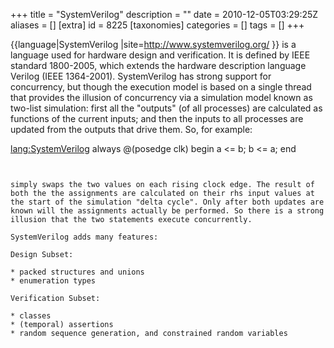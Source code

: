 +++
title = "SystemVerilog"
description = ""
date = 2010-12-05T03:29:25Z
aliases = []
[extra]
id = 8225
[taxonomies]
categories = []
tags = []
+++

{{language|SystemVerilog
|site=http://www.systemverilog.org/
}} is a language used for hardware design and verification. It is defined by IEEE standard 1800-2005, which extends the hardware description language Verilog (IEEE 1364-2001). SystemVerilog has strong support for concurrency, but though the execution model is based on a single thread that provides the illusion of concurrency via a simulation model known as two-list simulation: first all the "outputs" (of all processes) are calculated as functions of the current inputs; and then the inputs to all processes are updated from the outputs that drive them. So, for example:

<lang:SystemVerilog>
  always @(posedge clk) begin
    a <= b;
    b <= a;
  end

```


simply swaps the two values on each rising clock edge. The result of both the the assignments are calculated on their rhs input values at the start of the simulation "delta cycle". Only after both updates are known will the assignments actually be performed. So there is a strong illusion that the two statements execute concurrently.

SystemVerilog adds many features:

Design Subset:

* packed structures and unions
* enumeration types

Verification Subset:

* classes
* (temporal) assertions
* random sequence generation, and constrained random variables
